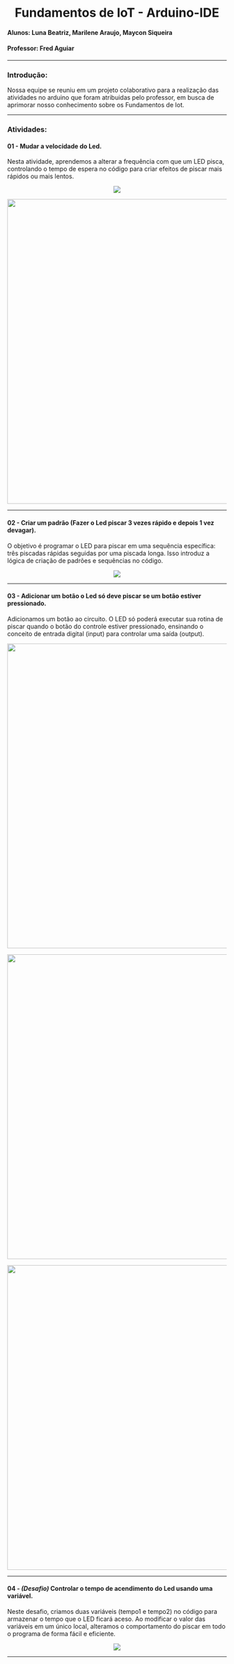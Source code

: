 <h1 align = center> Fundamentos de IoT - Arduino-IDE </h1>
<h4> Alunos: Luna Beatriz, Marilene Araujo, Maycon Siqueira </h4>
<h4> Professor: Fred Aguiar </h4>
<hr>

<h3> Introdução: </h3>
Nossa equipe se reuniu em um projeto colaborativo para a realização das atividades no arduino que foram atribuidas pelo professor, em busca de aprimorar nosso conhecimento sobre os Fundamentos de Iot.

<hr>

<h3> Atividades: </h3>

#### 01 - Mudar a velocidade do Led. 
Nesta atividade, aprendemos a alterar a frequência com que um LED pisca, controlando o tempo de espera no código para criar efeitos de piscar mais rápidos ou mais lentos.

<p align="center"> <img src="https://github.com/LunnaBe/Fundamentos-de-IoT---Arduino-IDE/blob/main/Imagens%20IoT/1.png" /> </p>
<p align="center"> <img src="https://github.com/LunnaBe/Fundamentos-de-IoT---Arduino-IDE/blob/main/Imagens%20IoT/1%20-%20Arduino.jpg" height="700" width="700" /> </p>
<hr>

#### 02 - Criar um padrão (Fazer o Led piscar 3 vezes rápido e depois 1 vez devagar).
O objetivo é programar o LED para piscar em uma sequência específica: três piscadas rápidas seguidas por uma piscada longa. Isso introduz a lógica de criação de padrões e sequências no código.

<p align="center"> <img align = center src="https://github.com/LunnaBe/Fundamentos-de-IoT---Arduino-IDE/blob/main/Imagens%20IoT/2.png" /> </p>
<hr>

#### 03 - Adicionar um botão o Led só deve piscar se um botão estiver pressionado.
Adicionamos um botão ao circuito. O LED só poderá executar sua rotina de piscar quando o botão do controle estiver pressionado, ensinando o conceito de entrada digital (input) para controlar uma saída (output).

<p align="center"> <img align = center src="https://github.com/LunnaBe/Fundamentos-de-IoT---Arduino-IDE/blob/main/Imagens%20IoT/3.png" height="700" width="700" /> </p>
<p align="center"> <img align = center src="https://github.com/LunnaBe/Fundamentos-de-IoT---Arduino-IDE/blob/main/Imagens%20IoT/3%20-Luz%20Acesa.jpg" height="700" width="700" /> </p>
<p align="center"> <img src="https://github.com/LunnaBe/Fundamentos-de-IoT---Arduino-IDE/blob/main/Imagens%20IoT/3%20-%20Luz%20Apagada.jpg" height="700" width="700" /> </p>
<hr>

#### 04 - *(Desafio)* Controlar o tempo de acendimento do Led usando uma variável.
Neste desafio, criamos duas variáveis (tempo1 e tempo2) no código para armazenar o tempo que o LED ficará aceso. Ao modificar o valor das variáveis em um único local, alteramos o comportamento do piscar em todo o programa de forma fácil e eficiente.

<p align="center"> <img src="https://github.com/LunnaBe/Fundamentos-de-IoT---Arduino-IDE/blob/main/Imagens%20IoT/4.png" /> </p>
<hr>
